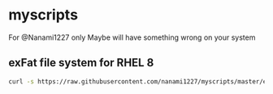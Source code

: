 # myscripts
For @Nanami1227 only
Maybe will have something wrong on your system

## exFat file system for RHEL 8
```sh
curl -s https://raw.githubusercontent.com/nanami1227/myscripts/master/exfat.sh | bash
```
